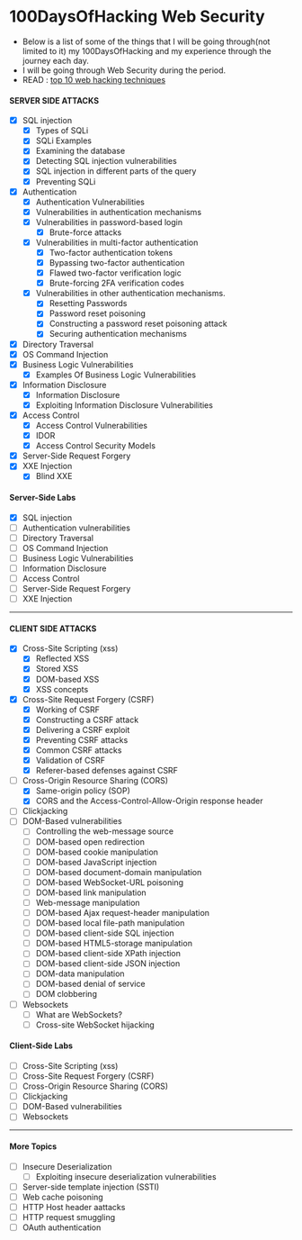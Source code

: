 # 100DaysOfHacking Web Security
- Below is a list of some of the things that I will be going through(not limited to it) my 100DaysOfHacking and my experience through the journey each day.
- I will be going through Web Security during the period.
- READ : [top 10 web hacking techniques](https://portswigger.net/research/top-10-web-hacking-techniques)

#### SERVER SIDE ATTACKS
* [x] SQL injection
  * [x] Types of SQLi
  * [x] SQLi Examples
  * [x] Examining the database
  * [x] Detecting SQL injection vulnerabilities
  * [x] SQL injection in different parts of the query
  * [x] Preventing SQLi  
* [x] Authentication
  * [x] Authentication Vulnerabilities
  * [x] Vulnerabilities in authentication mechanisms
  * [x] Vulnerabilities in password-based login
    * [x] Brute-force attacks 
  * [x] Vulnerabilities in multi-factor authentication
    * [x] Two-factor authentication tokens
    * [x] Bypassing two-factor authentication
    * [x] Flawed two-factor verification logic
    * [x] Brute-forcing 2FA verification codes
  * [x] Vulnerabilities in other authentication mechanisms.   
    * [x] Resetting Passwords
    * [x] Password reset poisoning
    * [x] Constructing a password reset poisoning attack
    * [x] Securing authentication mechanisms 
* [x] Directory Traversal
* [x] OS Command Injection
* [x] Business Logic Vulnerabilities
  * [x] Examples Of Business Logic Vulnerabilities
* [x] Information Disclosure
  * [x] Information Disclosure
  * [x] Exploiting Information Disclosure Vulnerabilities
* [x] Access Control
  * [x]  Access Control Vulnerabilities
  * [x]  IDOR
  * [x]  Access Control Security Models
* [x] Server-Side Request Forgery
* [x] XXE Injection
  * [x] Blind XXE 

#### Server-Side Labs
* [x] SQL injection 
* [ ] Authentication vulnerabilities
* [ ] Directory Traversal
* [ ] OS Command Injection
* [ ] Business Logic Vulnerabilities
* [ ] Information Disclosure
* [ ] Access Control
* [ ] Server-Side Request Forgery
* [ ] XXE Injection

----------------------------

#### CLIENT SIDE ATTACKS
* [x] Cross-Site Scripting (xss)
  * [x] Reflected XSS
  * [x] Stored XSS
  * [x] DOM-based XSS
  * [x] XSS concepts
* [x] Cross-Site Request Forgery (CSRF)
  * [x] Working of CSRF
  * [x] Constructing a CSRF attack
  * [x] Delivering a CSRF exploit
  * [x] Preventing CSRF attacks
  * [x] Common CSRF attacks
  * [x] Validation of CSRF
  * [x] Referer-based defenses against CSRF
* [ ] Cross-Origin Resource Sharing (CORS)
  * [x] Same-origin policy (SOP)
  * [x] CORS and the Access-Control-Allow-Origin response header
* [ ] Clickjacking
* [ ] DOM-Based vulnerabilities
  * [ ] Controlling the web-message source
  * [ ] DOM-based open redirection
  * [ ] DOM-based cookie manipulation
  * [ ] DOM-based JavaScript injection
  * [ ] DOM-based document-domain manipulation
  * [ ] DOM-based WebSocket-URL poisoning
  * [ ] DOM-based link manipulation
  * [ ] Web-message manipulation
  * [ ] DOM-based Ajax request-header manipulation
  * [ ] DOM-based local file-path manipulation
  * [ ] DOM-based client-side SQL injection
  * [ ] DOM-based HTML5-storage manipulation
  * [ ] DOM-based client-side XPath injection
  * [ ] DOM-based client-side JSON injection
  * [ ] DOM-data manipulation
  * [ ] DOM-based denial of service
  * [ ] DOM clobbering
* [ ] Websockets
  * [ ] What are WebSockets?
  * [ ] Cross-site WebSocket hijacking

#### Client-Side Labs
* [ ] Cross-Site Scripting (xss)
* [ ] Cross-Site Request Forgery (CSRF)
* [ ] Cross-Origin Resource Sharing (CORS)
* [ ] Clickjacking
* [ ] DOM-Based vulnerabilities
* [ ] Websockets

-----------------------------

#### More Topics
* [ ] Insecure Deserialization
  * [ ] Exploiting insecure deserialization vulnerabilities
* [ ] Server-side template injection (SSTI)
* [ ] Web cache poisoning
* [ ] HTTP Host header aattacks
* [ ] HTTP request smuggling
* [ ] OAuth authentication
